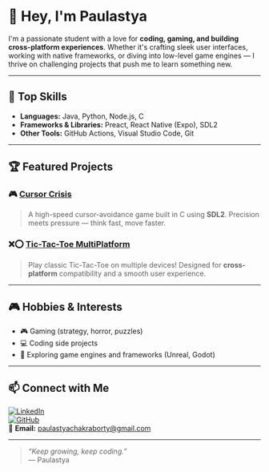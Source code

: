 # 👋 Hey, I'm Paulastya

I'm a passionate student with a love for **coding, gaming, and building cross-platform experiences**. Whether it's crafting sleek user interfaces, working with native frameworks, or diving into low-level game engines — I thrive on challenging projects that push me to learn something new.

---

## 🚀 Top Skills

- **Languages:** Java, Python, Node.js, C
- **Frameworks & Libraries:** Preact, React Native (Expo), SDL2
- **Other Tools:** GitHub Actions, Visual Studio Code, Git

---

## 🏆 Featured Projects

### 🎮 [Cursor Crisis](https://github.com/Paulastya2007/CursorCrisis)
> A high-speed cursor-avoidance game built in C using **SDL2**. Precision meets pressure — think fast, move faster.

### ❌⭕ [Tic-Tac-Toe MultiPlatform](https://github.com/Paulastya2007/tic-tac-toe-multiplatform)
> Play classic Tic-Tac-Toe on multiple devices! Designed for **cross-platform** compatibility and a smooth user experience.

---

## 🎮 Hobbies & Interests

- 🎮 Gaming (strategy, horror, puzzles)
- 💻 Coding side projects
- 🧠 Exploring game engines and frameworks (Unreal, Godot)

---

## 📫 Connect with Me

[![LinkedIn](https://img.shields.io/badge/LinkedIn-blue?logo=linkedin&style=flat-square)](https://www.linkedin.com/in/paulastya-chakraborty/)  
[![GitHub](https://img.shields.io/badge/GitHub-000?logo=github&style=flat-square)](https://github.com/Paulastya2007)  
📧 **Email:** [paulastyachakraborty@gmail.com](mailto:paulastyachakraborty@gmail.com)

---

> _“Keep growing, keep coding.”_  
> — Paulastya

